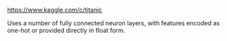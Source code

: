 https://www.kaggle.com/c/titanic

Uses a number of fully connected neuron layers, with features encoded as one-hot or provided directly in float form.
